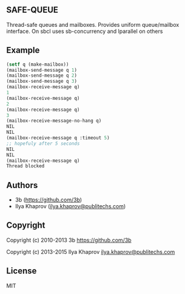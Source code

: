 ## SAFE-QUEUE

Thread-safe queues and mailboxes.
Provides uniform queue/mailbox interface. On sbcl uses sb-concurrency and lparallel on others

## Example

``` lisp
(setf q (make-mailbox))
(mailbox-send-message q 1)
(mailbox-send-message q 2)
(mailbox-send-message q 3)
(mailbox-receive-message q)
1
(mailbox-receive-message q)
2
(mailbox-receive-message q)
3
(mailbox-receive-message-no-hang q)
NIL
NIL
(mailbox-receive-message q :timeout 5)
;; hopefuly after 5 seconds
NIL
NIL
(mailbox-receive-message q)
Thread blocked
```

## Authors

* 3b (https://github.com/3b)
* Ilya Khaprov (ilya.khaprov@publitechs.com)

## Copyright

Copyright (c) 2010-2013 3b <https://github.com/3b>

Copyright (c) 2013-2015 Ilya Khaprov <ilya.khaprov@publitechs.com>

## License

MIT


